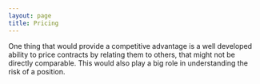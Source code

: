 ```yaml
---
layout: page
title: Pricing
---
```


One thing that would provide a competitive advantage is a well developed ability to price contracts by relating them to others, that might not be directly comparable. This would also play a big role in understanding the risk of a position.
